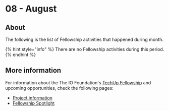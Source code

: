 # 08 - August

## About

The following is the list of Fellowship activities that happened during month.

{% hint style="info" %}
There are no Fellowship activities during this period.
{% endhint %}

## More information

For information about the The IO Foundation's [TechUp Fellowship](https://short.theiofoundation.org/Fellowship) and upcoming opportunities, check the following pages:

* [Project information](../../about/project-information.md)
* [Fellowship Spotlight](<../../README (1).md#on-the-spotlight>)

